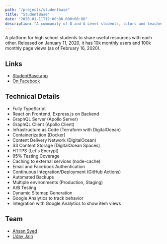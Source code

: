 ```yaml
---
path: "/projects/studentbase"
title: "StudentBase"
date: "2020-01-11T12:00:00.000+08:00"
description: "A community of O and A Level students, tutors and teachers."
---
```


A platform for high school students to share useful resources with each other. Released on January 11, 2020, it has 10k monthly users and 100k monthly page views (as of February 16, 2020).

## Links

- [StudentBase.app](https://studentbase.app)
- [On Facebook](https://fb.me/StudentBaseApp)

## Technical Details

- Fully TypeScript
- React on Frontend, Express.js on Backend
- GraphQL Server (Apollo Server)
- GraphQL Client (Apollo Client)
- Infrastructure as Code (Terraform with DigitalOcean)
- Containerization (Docker)
- Content Delivery Network (DigitalOcean)
- S3 Content Storage (DigitalOcean Spaces)
- HTTPS (Let's Encrypt)
- 95% Testing Coverage
- Caching to external services (node-cache)
- Email and Facebook Authentication
- Continuous Integration/Deployment (GitHub Actions)
- Automated Backups
- Multiple environments (Production, Staging)
- A/B Testing
- Dynamic Sitemap Generation
- Google Analytics to track behavior
- Integration with Google Analytics to show item views

## Team

- [Ahsan Syed](https://www.linkedin.com/in/ahsan-syed-930a2014a/)
- [Uday Jain](https://www.linkedin.com/in/uday-jain-862a40174/)

